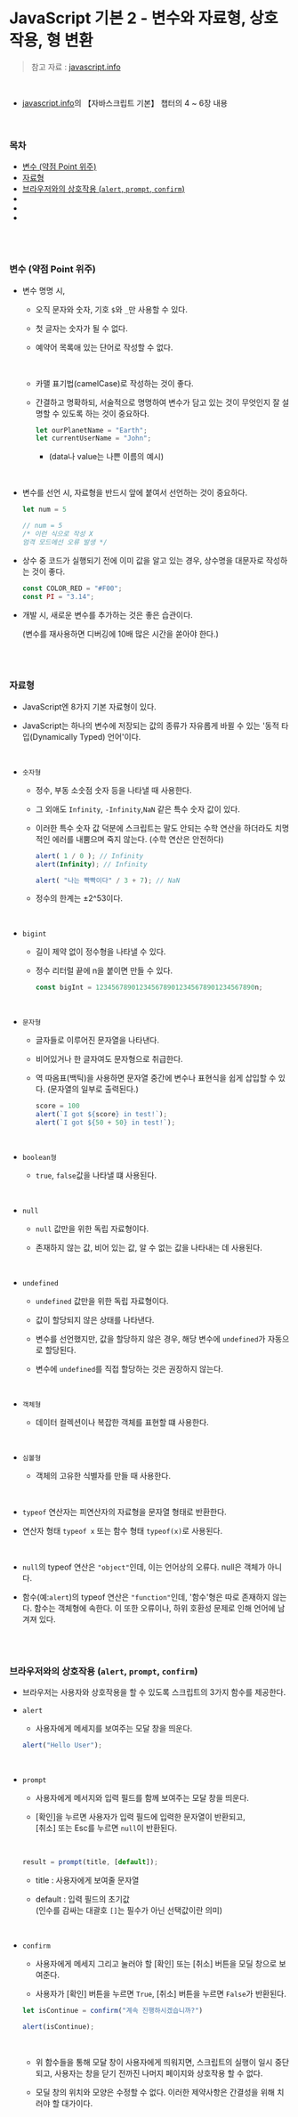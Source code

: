 # JavaScript 기본 2 - 변수와 자료형, 상호작용, 형 변환

> 참고 자료 : <a href="https://ko.javascript.info/">javascript.info</a>

<br/>

* <a href="https://ko.javascript.info/">javascript.info</a>의 【자바스크립트 기본】 챕터의 4 ~ 6장 내용

<br/>

### 목차

* <a href="">변수 (약점 Point 위주)</a>
* <a href="">자료형</a>
* <a href="">브라우저와의 상호작용 (<code>alert</code>, <code>prompt</code>, <code>confirm</code>)</a>
* <a href=""></a>
* <a href=""></a>
* <a href=""></a>

<br/><br/>

### 변수 (약점 Point 위주)

* 변수 명명 시,

    * 오직 문자와 숫자, 기호 <code>$</code>와 <code>_</code>만 사용할 수 있다.

    * 첫 글자는 숫자가 될 수 없다.

    * 예약어 목록애 있는 단어로 작성할 수 없다.

    <br/>

    * 카맬 표기법(camelCase)로 작성하는 것이 좋다.

    * 간결하고 명확하되, 서술적으로 명명하여 변수가 담고 있는 것이 무엇인지 잘 설명할 수 있도록 하는 것이 중요하다.
    
        ```javascript
        let ourPlanetName = "Earth";
        let currentUserName = "John";
        ```
        
        * (data나 value는 나쁜 이름의 예시)


<br/>

* 변수를 선언 시, 자료형을 반드시 앞에 붙여서 선언하는 것이 중요하다.

    ```javascript
    let num = 5

    // num = 5
    /* 이런 식으로 작성 X
    엄격 모드에선 오류 발생 */
    ```

* 상수 중 코드가 실행되기 전에 이미 값을 알고 있는 경우, 상수명을 대문자로 작성하는 것이 좋다.

    ```javascript
    const COLOR_RED = "#F00";
    const PI = "3.14";
    ```

* 개발 시, 새로운 변수를 추가하는 것은 좋은 습관이다.   

    (변수를 재사용하면 디버깅에 10배 많은 시간을 쏟아야 한다.)

<br/><br/>

### 자료형

* JavaScript엔 8가지 기본 자료형이 있다.

* JavaScript는 하나의 변수에 저장되는 값의 종류가 자유롭게 바뀔 수 있는 '동적 타입(Dynamically Typed) 언어'이다.

<br/>

* <code>숫자형</code>

    * 정수, 부동 소숫점 숫자 등을 나타낼 때 사용한다.

    * 그 외애도 <code>Infinity</code>, <code>-Infinity</code>,<code>NaN</code> 같은 특수 숫자 값이 있다.

    * 이러한 특수 숫자 값 덕분에 스크립트는 말도 안되는 수학 연산을 하더라도 치명적인 에러를 내뿜으며 죽지 않는다. (수학 연산은 안전하다)

        ```javascript
        alert( 1 / 0 ); // Infinity
        alert(Infinity); // Infinity
        
        alert( "나는 빡빡이다" / 3 + 7); // NaN
        ```

    * 정수의 한계는 ±2^53이다.

<br/>

* <code>bigint</code>

    * 길이 제약 없이 정수형을 나타낼 수 있다.

    * 정수 리터럴 끝에 n을 붙이면 만들 수 있다.

        ```javascript
        const bigInt = 1234567890123456789012345678901234567890n;
        ```

<br/>

* <code>문자형</code>

    * 글자들로 이루어진 문자열을 나타낸다.
    
    * 비어있거나 한 글자여도 문자형으로 취급한다.

    * 역 따옴표(백틱)을 사용하면 문자열 중간에 변수나 표현식을 쉽게 삽입할 수 있다. (문자열의 일부로 출력된다.)

        ```javascript
        score = 100
        alert(`I got ${score} in test!`);
        alert(`I got ${50 + 50} in test!`);
        ```

<br/>

* <code>boolean형</code>

    * <code>true</code>, <code>false</code>값을 나타낼 떄 사용된다.

<br/>

* <code>null</code>

    * <code>null</code> 값만을 위한 독립 자료형이다.

    * 존재하지 않는 값, 비어 있는 값, 알 수 없는 값을 나타내는 데 사용된다.

<br/>

* <code>undefined</code>

    * <code>undefined</code> 값만을 위한 독립 자료형이다.

    * 값이 할당되지 않은 상태를 나타낸다.

    * 변수를 선언했지만, 값을 할당하지 않은 경우, 해당 변수에 <code>undefined</code>가 자동으로 할당된다.

    * 변수에 <code>undefined</code>를 직접 할당하는 것은 권장하지 않는다.

<br/>

* <code>객체형</code>

    * 데이터 컬렉션이나 복잡한 객체를 표현할 떄 사용한다.

<br/>

* <code>심볼형</code>

    * 객체의 고유한 식별자를 만들 때 사용한다.

<br/>

* <code>typeof</code> 연산자는 피연산자의 자료형을 문자열 형태로 반환한다.

* 연산자 형태 <code>typeof x</code> 또는 함수 형태 <code>typeof(x)</code>로 사용된다.

<br/>

* <code>null</code>의 typeof 연산은 <code>"object"</code>인데, 이는 언어상의 오류다. null은 객체가 아니다.

* 함수(예:<code>alert</code>)의 typeof 연산은 <code>"function"</code>인데, '함수'형은 따로 존재하지 않는다. 함수는 객체형에 속한다. 이 또한 오류이나, 하위 호환성 문제로 인해 언어에 남겨져 있다.

<br/><br/>

### 브라우저와의 상호작용 (<code>alert</code>, <code>prompt</code>, <code>confirm</code>)

* 브라우저는 사용자와 상호작용을 할 수 있도록 스크립트의 3가지 함수를 제공한다.

* <code>alert</code>

    * 사용자에게 메세지를 보여주는 모달 창을 띄운다.

    ```javascript
    alert("Hello User");
    ```

<br/>

* <code>prompt</code>

    * 사용자에게 메서지와 입력 필드를 함께 보여주는 모달 창을 띄운다.

    * [확인]을 누르면 사용자가 입력 필드에 입력한 문자열이 반환되고,  
    [취소] 또는 Esc를 누르면 <code>null</code>이 반환된다.

        <br/>

    ```javascript
    result = prompt(title, [default]);
    ```

    * title : 사용자에게 보여줄 문자열

    * default : 입력 필드의 초기값  
    (인수를 감싸는 대괄호 <code>[]</code>는 필수가 아닌 선택값이란 의미)

<br/>

* <code>confirm</code>

    * 사용자에게 메세지 그리고 눌러야 할 [확인] 또는 [취소] 버튼을 모딜 창으로 보여준다.

    * 사용자가 [확인] 버튼을 누르면 <code>True</code>, [취소] 버튼을 누르면 <code>False</code>가 반환된다.

    ```javascript
    let isContinue = confirm("계속 진행하시겠습니까?")

    alert(isContinue);
    ```

    <br/>

    * 위 함수들을 통해 모달 창이 사용자에게 띄워지면, 스크립트의 실행이 일시 중단되고, 사용자는 창을 닫기 전까진 나머지 페이지와 상호작용 할 수 없다.

    * 모딜 창의 위치와 모양은 수정할 수 없다. 이러한 제약사항은 간결성을 위해 치러야 할 대가이다.